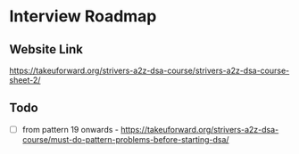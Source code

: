 # Interview Roadmap
## Website Link
https://takeuforward.org/strivers-a2z-dsa-course/strivers-a2z-dsa-course-sheet-2/
## Todo
- [ ] from pattern 19 onwards - https://takeuforward.org/strivers-a2z-dsa-course/must-do-pattern-problems-before-starting-dsa/
